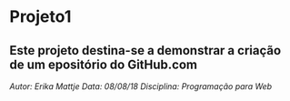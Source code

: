 # Projeto1
## Este projeto destina-se a demonstrar a criação de um epositório do GitHub.com

*Autor: Erika Mattje*
*Data: 08/08/18*
*Disciplina: Programação para Web*